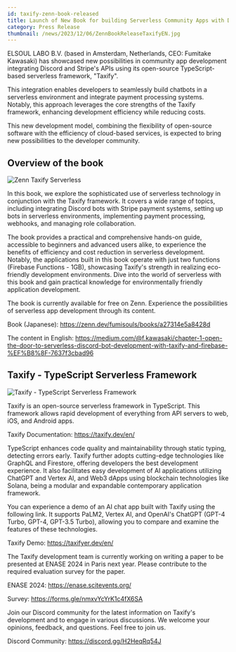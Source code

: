 ```yaml
---
id: taxify-zenn-book-released
title: Launch of New Book for building Serverless Community Apps with Discord and Stripe APIs
category: Press Release
thumbnail: /news/2023/12/06/ZennBookReleaseTaxifyEN.jpg
---
```


ELSOUL LABO B.V. (based in Amsterdam, Netherlands, CEO: Fumitake Kawasaki) has showcased new possibilities in community app development integrating Discord and Stripe's APIs using its open-source TypeScript-based serverless framework, "Taxify".

This integration enables developers to seamlessly build chatbots in a serverless environment and integrate payment processing systems. Notably, this approach leverages the core strengths of the Taxify framework, enhancing development efficiency while reducing costs.

This new development model, combining the flexibility of open-source software with the efficiency of cloud-based services, is expected to bring new possibilities to the developer community.

## Overview of the book

![Zenn Taxify Serverless](/news/2023/12/06/ZennTaxifyServerless.jpg)

In this book, we explore the sophisticated use of serverless technology in conjunction with the Taxify framework. It covers a wide range of topics, including integrating Discord bots with Stripe payment systems, setting up bots in serverless environments, implementing payment processing, webhooks, and managing role collaboration.

The book provides a practical and comprehensive hands-on guide, accessible to beginners and advanced users alike, to experience the benefits of efficiency and cost reduction in serverless development. Notably, the applications built in this book operate with just two functions (Firebase Functions - 1GB), showcasing Taxify's strength in realizing eco-friendly development environments. Dive into the world of serverless with this book and gain practical knowledge for environmentally friendly application development.

The book is currently available for free on Zenn. Experience the possibilities of serverless app development through its content.

Book (Japanese): https://zenn.dev/fumisouls/books/a27314e5a8428d

The content in English: https://medium.com/@f.kawasaki/chapter-1-open-the-door-to-serverless-discord-bot-development-with-taxify-and-firebase-%EF%B8%8F-7637f3cbad96

## Taxify - TypeScript Serverless Framework

![Taxify - TypeScript Serverless Framework](/news/2023/12/06/TaxifyWebEN.png)

Taxify is an open-source serverless framework in TypeScript. This framework allows rapid development of everything from API servers to web, iOS, and Android apps.

Taxify Documentation: https://taxify.dev/en/

TypeScript enhances code quality and maintainability through static typing, detecting errors early. Taxify further adopts cutting-edge technologies like GraphQL and Firestore, offering developers the best development experience. It also facilitates easy development of AI applications utilizing ChatGPT and Vertex AI, and Web3 dApps using blockchain technologies like Solana, being a modular and expandable contemporary application framework.

You can experience a demo of an AI chat app built with Taxify using the following link. It supports PaLM2, Vertex AI, and OpenAI's ChatGPT (GPT-4 Turbo, GPT-4, GPT-3.5 Turbo), allowing you to compare and examine the features of these technologies.

Taxify Demo: https://taxifyer.dev/en/

The Taxify development team is currently working on writing a paper to be presented at ENASE 2024 in Paris next year. Please contribute to the required evaluation survey for the paper.

ENASE 2024: https://enase.scitevents.org/

Survey: https://forms.gle/nmxvYcYrK1c4fX6SA

Join our Discord community for the latest information on Taxify's development and to engage in various discussions. We welcome your opinions, feedback, and questions. Feel free to join us.

Discord Community: https://discord.gg/H2HeqRq54J
